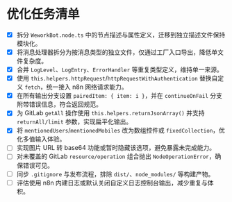 # 优化任务清单

- [x] 拆分 `WeworkBot.node.ts` 中的节点描述与属性定义，迁移到独立描述文件保持模块化。
- [x] 将消息处理器拆分为按消息类型的独立文件，仅通过工厂入口导出，降低单文件复杂度。
- [x] 合并 `LogLevel`、`LogEntry`、`ErrorHandler` 等重复类型定义，维持单一来源。
- [x] 使用 `this.helpers.httpRequest`/`httpRequestWithAuthentication` 替换自定义 `fetch`，统一接入 n8n 网络请求能力。
- [x] 在所有输出分支设置 `pairedItem: { item: i }`，并在 `continueOnFail` 分支附带错误信息，符合返回规范。
- [x] 为 GitLab `getAll` 操作使用 `this.helpers.returnJsonArray()` 并支持 `returnAll/limit` 参数，实现扁平化输出。
- [x] 将 `mentionedUsers`/`mentionedMobiles` 改为数组控件或 `fixedCollection`，优化多值输入体验。
- [ ] 实现图片 URL 转 base64 功能或暂时隐藏该选项，避免暴露未完成能力。
- [ ] 对未覆盖的 GitLab `resource/operation` 组合抛出 `NodeOperationError`，确保错误可见。
- [ ] 同步 `.gitignore` 与发布流程，排除 `dist/`、`node_modules/` 等构建产物。
- [ ] 评估使用 n8n 内建日志或默认关闭自定义日志控制台输出，减少重复与体积。
